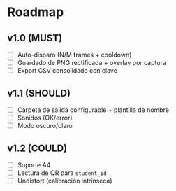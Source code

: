 # Roadmap

## v1.0 (MUST)
- [ ] Auto-disparo (N/M frames + cooldown)
- [ ] Guardado de PNG rectificada + overlay por captura
- [ ] Export CSV consolidado con clave

## v1.1 (SHOULD)
- [ ] Carpeta de salida configurable + plantilla de nombre
- [ ] Sonidos (OK/error)
- [ ] Modo oscuro/claro

## v1.2 (COULD)
- [ ] Soporte A4
- [ ] Lectura de QR para `student_id`
- [ ] Undistort (calibración intrínseca)
